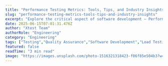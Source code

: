 ```yaml
---
title: "Performance Testing Metrics: Tools, Tips, and Industry Insights"
slug: "performance-testing-metrics-tools-tips-and-industry-insights"
excerpt: "Explore the critical aspect of software development – Performance Testing Metrics. Unravel the secrets behind seamless user experience and bullet-proof reliability of your software. Click to discover how these crucial metrics can drive your products success while ensuring optimal performance."
date: 2025-06-15T07:01:31.476Z
author: "Xtest Team"
authorRole: "Engineering"
category: "Engineering"
tags: ["Testing","Quality Assurance","Software Development","Load Testing","Performance"]
featured: false
readTime: "3 min read"
image: "https://images.unsplash.com/photo-1516321318423-f06f85e504b3?w=1200&h=600&fit=crop"
---
```


